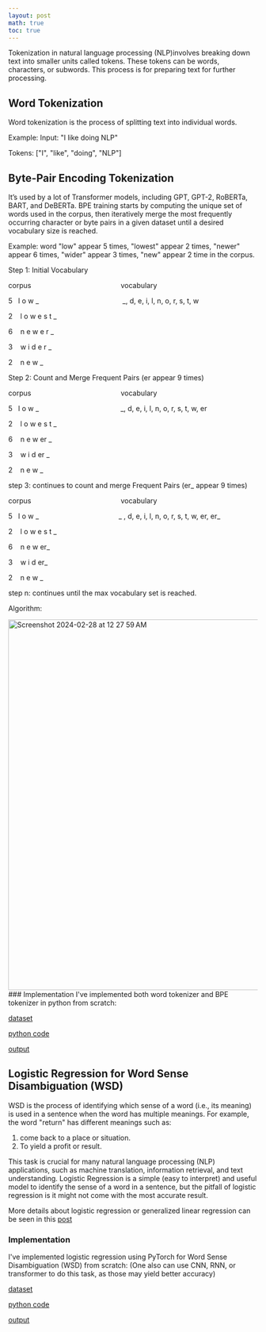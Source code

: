 ```yaml
---
layout: post
math: true
toc: true
---
```

Tokenization in natural language processing (NLP)involves breaking down text into smaller units called tokens. These tokens can be words, characters, or subwords. This process is for preparing text for further processing.

## Word Tokenization
Word tokenization is the process of splitting text into individual words. 

Example: Input: "I like doing NLP" 

Tokens: ["I", "like", "doing", "NLP"]

## Byte-Pair Encoding Tokenization
It’s used by a lot of Transformer models, including GPT, GPT-2, RoBERTa, BART, and DeBERTa. BPE training starts by computing the unique set of words used in the corpus, then iteratively merge the most frequently occurring character or byte pairs in a given dataset until a desired vocabulary size is reached.

Example: word "low" appear 5 times, "lowest" appear 2 times, "newer" appear 6 times, "wider" appear 3 times, "new" appear 2 time in the corpus.

Step 1: Initial Vocabulary

corpus&nbsp;&nbsp;&nbsp;&nbsp;&nbsp;&nbsp;&nbsp;&nbsp;&nbsp;&nbsp;&nbsp;&nbsp;&nbsp;&nbsp;&nbsp;&nbsp;&nbsp;&nbsp;&nbsp;&nbsp;&nbsp;&nbsp;&nbsp;&nbsp;&nbsp;&nbsp;&nbsp;&nbsp;&nbsp;&nbsp;&nbsp;&nbsp;&nbsp;&nbsp;&nbsp;&nbsp;&nbsp;&nbsp;&nbsp;&nbsp;&nbsp;&nbsp;&nbsp;&nbsp;&nbsp;&nbsp;vocabulary

5&nbsp;&nbsp;&nbsp;l o w _ &nbsp;&nbsp;&nbsp;&nbsp;&nbsp;&nbsp;&nbsp;&nbsp;&nbsp;&nbsp;&nbsp;&nbsp;&nbsp;&nbsp;&nbsp;&nbsp;&nbsp;&nbsp;&nbsp;&nbsp;&nbsp;&nbsp;&nbsp;&nbsp;&nbsp;&nbsp;&nbsp;&nbsp;&nbsp;&nbsp;&nbsp;&nbsp;&nbsp;&nbsp;&nbsp;&nbsp;&nbsp;&nbsp;&nbsp;&nbsp;&nbsp; _, d, e, i, l, n, o, r, s, t, w

2&nbsp;&nbsp;&nbsp; l o w e s t _

6&nbsp;&nbsp;&nbsp; n e w e r _

3&nbsp;&nbsp;&nbsp; w i d e r _

2&nbsp;&nbsp;&nbsp; n e w _

Step 2: Count and Merge Frequent Pairs (er appear 9 times)

corpus&nbsp;&nbsp;&nbsp;&nbsp;&nbsp;&nbsp;&nbsp;&nbsp;&nbsp;&nbsp;&nbsp;&nbsp;&nbsp;&nbsp;&nbsp;&nbsp;&nbsp;&nbsp;&nbsp;&nbsp;&nbsp;&nbsp;&nbsp;&nbsp;&nbsp;&nbsp;&nbsp;&nbsp;&nbsp;&nbsp;&nbsp;&nbsp;&nbsp;&nbsp;&nbsp;&nbsp;&nbsp;&nbsp;&nbsp;&nbsp;&nbsp;&nbsp;&nbsp;&nbsp;&nbsp;&nbsp;vocabulary

5&nbsp;&nbsp;&nbsp;l o w _ &nbsp;&nbsp;&nbsp;&nbsp;&nbsp;&nbsp;&nbsp;&nbsp;&nbsp;&nbsp;&nbsp;&nbsp;&nbsp;&nbsp;&nbsp;&nbsp;&nbsp;&nbsp;&nbsp;&nbsp;&nbsp;&nbsp;&nbsp;&nbsp;&nbsp;&nbsp;&nbsp;&nbsp;&nbsp;&nbsp;&nbsp;&nbsp;&nbsp;&nbsp;&nbsp;&nbsp;&nbsp;&nbsp;&nbsp;&nbsp; _, d, e, i, l, n, o, r, s, t, w, er

2&nbsp;&nbsp;&nbsp; l o w e s t _

6&nbsp;&nbsp;&nbsp; n e w er _

3&nbsp;&nbsp;&nbsp; w i d er _

2&nbsp;&nbsp;&nbsp; n e w _

step 3: continues to count and merge Frequent Pairs (er_ appear 9 times) 

corpus&nbsp;&nbsp;&nbsp;&nbsp;&nbsp;&nbsp;&nbsp;&nbsp;&nbsp;&nbsp;&nbsp;&nbsp;&nbsp;&nbsp;&nbsp;&nbsp;&nbsp;&nbsp;&nbsp;&nbsp;&nbsp;&nbsp;&nbsp;&nbsp;&nbsp;&nbsp;&nbsp;&nbsp;&nbsp;&nbsp;&nbsp;&nbsp;&nbsp;&nbsp;&nbsp;&nbsp;&nbsp;&nbsp;&nbsp;&nbsp;&nbsp;&nbsp;&nbsp;&nbsp;&nbsp;&nbsp;vocabulary

5&nbsp;&nbsp;&nbsp;l o w _ &nbsp;&nbsp;&nbsp;&nbsp;&nbsp;&nbsp;&nbsp;&nbsp;&nbsp;&nbsp;&nbsp;&nbsp;&nbsp;&nbsp;&nbsp;&nbsp;&nbsp;&nbsp;&nbsp;&nbsp;&nbsp;&nbsp;&nbsp;&nbsp;&nbsp;&nbsp;&nbsp;&nbsp;&nbsp;&nbsp;&nbsp;&nbsp;&nbsp;&nbsp;&nbsp;&nbsp;&nbsp;&nbsp;&nbsp; _ , d, e, i, l, n, o, r, s, t, w, er, er_

2&nbsp;&nbsp;&nbsp; l o w e s t _

6&nbsp;&nbsp;&nbsp; n e w er_

3&nbsp;&nbsp;&nbsp; w i d er_

2&nbsp;&nbsp;&nbsp; n e w _

step n: continues until the max vocabulary set is reached.

Algorithm:

<img width="747" alt="Screenshot 2024-02-28 at 12 27 59 AM" src="https://github.com/zhiweilin27/zhiweilin27.github.io/assets/111717798/3dc6166e-d4fb-4cf7-bce4-0929b904b315">
### Implementation
I've implemented both word tokenizer and BPE tokenizer in python from scratch:

<i class="far fa-hand-pointer fa-rotate-90"></i>
[dataset](https://github.com/zhiweilin27/NLP/blob/main/a1_tweets.txt)

<i class="far fa-hand-pointer fa-rotate-90"></i>
[python code](https://github.com/zhiweilin27/NLP/blob/main/a1_p1_lin_112845768.py)

<i class="far fa-hand-pointer fa-rotate-90"></i>
[output](https://github.com/zhiweilin27/NLP/blob/main/a1_p1_lin_112845768_OUTPUT.txt)


## Logistic Regression for Word Sense Disambiguation (WSD)
WSD is the process of identifying which sense of a word (i.e., its meaning) is used in a sentence when the word has multiple meanings.
For example, the word "return" has different meanings such as:
1. come back to a place or situation.
2. To yield a profit or result.

This task is crucial for many natural language processing (NLP) applications, such as machine translation, information retrieval, and text understanding. Logistic Regression is a simple (easy to interpret) and useful model to identify the sense of a word in a sentence, but the pitfall of logistic regression is it might not come with the most accurate result. 

More details about logistic regression or generalized linear regression can be seen in this [post](https://zhiweilin27.github.io/2023/10/22/Generalized-Linear-Regression.html#logistic-regression)

### Implementation
I've implemented logistic regression using PyTorch for Word Sense Disambiguation (WSD) from scratch:
(One also can use CNN, RNN, or transformer to do this task, as those may yield better accuracy)

<i class="far fa-hand-pointer fa-rotate-90"></i>
[dataset](https://github.com/zhiweilin27/NLP/blob/main/a1_wsd_24_2_10.txt)

<i class="far fa-hand-pointer fa-rotate-90"></i>
[python code](https://github.com/zhiweilin27/NLP/blob/main/a1_p2_lin_112845768.py)

<i class="far fa-hand-pointer fa-rotate-90"></i>
[output](https://github.com/zhiweilin27/NLP/blob/main/a1_p2_lin_112845768_OUTPUT.txt)



